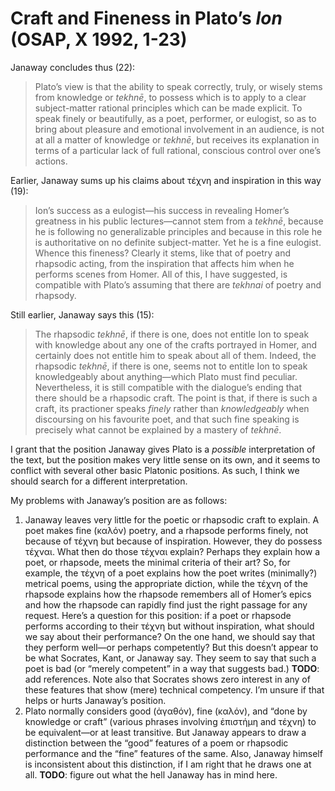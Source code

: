 # Craft and Fineness in Plato’s *Ion* (OSAP, X 1992, 1-23)

Janaway concludes thus (22):

> Plato’s view is that the ability to speak correctly, truly, or wisely stems
> from knowledge or *tekhnē*, to possess which is to apply to a clear
> subject-matter rational principles which can be made explicit. To speak finely
> or beautifully, as a poet, performer, or eulogist, so as to bring about
> pleasure and emotional involvement in an audience, is not at all a matter of
> knowledge or *tekhnē*, but receives its explanation in terms of a particular
> lack of full rational, conscious control over one’s actions.

Earlier, Janaway sums up his claims about τέχνη and inspiration in this way (19):

> Ion’s success as a eulogist—his success in revealing Homer’s greatness in his
> public lectures—cannot stem from a *tekhnē*, because he is following no
> generalizable principles and because in this role he is authoritative on no
> definite subject-matter. Yet he is a fine eulogist. Whence this fineness?
> Clearly it stems, like that of poetry and rhapsodic acting, from the
> inspiration that affects him when he performs scenes from Homer. All of this,
> I have suggested, is compatible with Plato’s assuming that there are *tekhnai*
> of poetry and rhapsody.

Still earlier, Janaway says this (15):

> The rhapsodic *tekhnē*, if there is one, does not entitle Ion to speak with
> knowledge about any one of the crafts portrayed in Homer, and certainly does
> not entitle him to speak about all of them. Indeed, the rhapsodic *tekhnē*, if
> there is one, seems not to entitle Ion to speak knowledgeably about
> anything—which Plato must find peculiar. Nevertheless, it is still compatible
> with the dialogue’s ending that there should be a rhapsodic craft. The point
> is that, if there is such a craft, its practioner speaks *finely* rather than
> *knowledgeably* when discoursing on his favourite poet, and that such fine
> speaking is precisely what cannot be explained by a mastery of *tekhnē*.

I grant that the position Janaway gives Plato is a *possible* interpretation of
the text, but the position makes very little sense on its own, and it seems to
conflict with several other basic Platonic positions. As such, I think we should
search for a different interpretation.

My problems with Janaway’s position are as follows:

1. Janaway leaves very little for the poetic or rhapsodic craft to explain.
   A poet makes fine (καλόν) poetry, and a rhapsode performs finely, not because
   of τέχνη but because of inspiration. However, they do possess τέχναι. What
   then do those τέχναι explain? Perhaps they explain how a poet, or rhapsode,
   meets the minimal criteria of their art? So, for example, the τέχνη of a poet
   explains how the poet writes (minimally?) metrical poems, using the
   appropriate diction, while the τέχνη of the rhapsode explains how the
   rhapsode remembers all of Homer’s epics and how the rhapsode can rapidly find
   just the right passage for any request. Here’s a question for this position:
   if a poet or rhapsode performs according to their τέχνη but without
   inspiration, what should we say about their performance? On the one hand, we
   should say that they perform well—or perhaps competently? But this doesn’t
   appear to be what Socrates, Kant, or Janaway say. They seem to say that such
   a poet is bad (or “merely competent” in a way that suggests bad.) **TODO**:
   add references. Note also that Socrates shows zero interest in any of these
   features that show (mere) technical competency. I’m unsure if that helps or
   hurts Janaway’s position.
2. Plato normally considers good (ἀγαθόν), fine (καλόν), and “done by knowledge
   or craft” (various phrases involving ἐπιστήμη and τέχνη) to be equivalent—or
   at least transitive. But Janaway appears to draw a distinction between the
   “good” features of a poem or rhapsodic performance and the “fine” features of
   the same. Also, Janaway himself is inconsistent about this distinction, if
   I am right that he draws one at all. **TODO**: figure out what the hell
   Janaway has in mind here.

